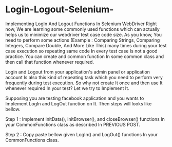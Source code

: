 # Login-Logout-Selenium-

Implementing LogIn And Logout Functions In Selenium WebDriver
Right now, We are learning some commonly used functions which can actually helps us to minimize our webdriver test case code size. As you know, You need to perform some actions (Example : Comparing Strings, Comparing Integers, Compare Double, And More Like This) many times during your test case execution so repeating same code In every test case Is not a good practice. You can create and common function In some common class and then call that function whenever required.

Login and Logout from your application's admin panel or application account Is also this kind of repeating task which you need to perform very frequently during test execution. So why not create It once and then use It whenever required In your test? Let we try to Implement It.

Supposing you are testing facebook application and you wants to Implement LogIn and LogOut function on It. Then steps will looks like bellow.

Step 1 : Implement initData(), initBrowser(), and closeBrowser() functions In your CommonFunctions class as described In PREVIOUS POST.

Step 2 : Copy paste bellow given LogIn() and LogOut() functions In your CommonFunctions class.
